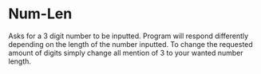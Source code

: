 # Num-Len
Asks for a 3 digit number to be inputted. Program will respond differently depending on the length of the number inputted.
To change the requested amount of digits simply change all mention of 3 to your wanted number length.
